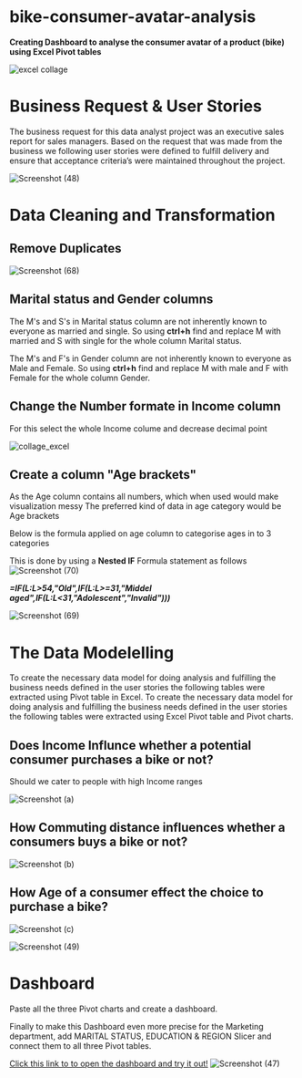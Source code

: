 # bike-consumer-avatar-analysis
**Creating Dashboard to analyse the consumer avatar of a product (bike) using Excel Pivot tables**


![excel collage](https://user-images.githubusercontent.com/111446453/185659264-7c174872-a172-4a59-8a9f-bfbaa93f304e.png)
# Business Request & User Stories
The business request for this data analyst project was an executive sales report for sales managers. 
Based on the request that was made from the business we following user stories were defined to fulfill delivery and ensure that acceptance criteria’s were maintained throughout the project.

![Screenshot (48)](https://user-images.githubusercontent.com/111446453/185663880-cb1039f6-d2c1-4e0c-9673-f7b7e5fea104.png)

# Data Cleaning and Transformation
## Remove Duplicates
![Screenshot (68)](https://user-images.githubusercontent.com/111446453/185925053-9519d831-b386-4cd9-a250-64279d4ea2c2.png)




## Marital status and Gender columns
The M's and S's in Marital status column are not inherently known to everyone as married and single.
So using **ctrl+h** find and replace M with married and S with single for the whole column Marital status.

The M's and F's in Gender column are not inherently known to everyone as Male and Female.
So using **ctrl+h** find and replace M with male and F with Female for the whole column Gender.

## Change the Number formate in Income column

For this select the whole Income colume and decrease decimal point

![collage_excel](https://user-images.githubusercontent.com/111446453/185923988-d695b52a-a486-4203-8284-eddfeff138f6.jpg)


## Create a column "Age brackets"
As the Age column contains all numbers, which when used would make visualization messy
The preferred kind of data in age category would be Age brackets

Below is the formula applied on age column to categorise ages in to 3 categories

This is done by using a **Nested IF** Formula statement as follows
![Screenshot (70)](https://user-images.githubusercontent.com/111446453/185929910-9c89a18d-2ff7-4b41-9a9d-b80c1a022677.png)

***=IF(L:L>54,"Old",IF(L:L>=31,"Middel aged",IF(L:L<31,"Adolescent","Invalid")))***





![Screenshot (69)](https://user-images.githubusercontent.com/111446453/185929943-ac9a3aed-309b-425e-b54e-8862c7782974.png)


# The Data Modelelling
To create the necessary data model for doing analysis and fulfilling the business needs defined in the user stories the following tables were extracted using Pivot table in Excel.
To create the necessary data model for doing analysis and fulfilling the business needs defined in the user stories the following tables were extracted using Excel Pivot table and Pivot charts. 

## Does Income Influnce whether a potential consumer purchases a bike or not?

Should we cater to people with high Income ranges 


![Screenshot (a)](https://user-images.githubusercontent.com/111446453/185932331-2dce45e1-beb3-4b3e-ac30-80edd3f1fe25.png)

## How Commuting distance influences whether a consumers buys a bike or not?

![Screenshot (b)](https://user-images.githubusercontent.com/111446453/185932396-5eeadf1c-e0f4-4af9-a2be-83971b88e056.png)

## How Age of a consumer effect the choice to purchase a bike?




![Screenshot (c)](https://user-images.githubusercontent.com/111446453/185932463-846eafe1-49d7-4f08-a557-2451411098d7.png)






![Screenshot (49)](https://user-images.githubusercontent.com/111446453/185730809-19b97991-76e0-4bcb-ad19-f9ad66624a30.png)



# Dashboard

Paste all the three Pivot charts and create a dashboard.

Finally to make this Dashboard even more precise for the Marketing department, add MARITAL STATUS, EDUCATION & REGION Slicer and connect them to all three Pivot tables.

[Click this link to to open the dashboard and try it out!](https://1drv.ms/x/s!AsGPhe3EDTlvsVCsPvtR1vEMx7k0)
![Screenshot (47)](https://user-images.githubusercontent.com/111446453/185663987-a6e1972c-3d92-423a-b3de-255456aac73d.png)
